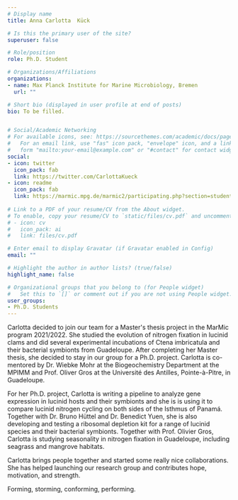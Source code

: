 ```yaml
---
# Display name
title: Anna Carlotta  Kück

# Is this the primary user of the site?
superuser: false

# Role/position
role: Ph.D. Student

# Organizations/Affiliations
organizations:
- name: Max Planck Institute for Marine Microbiology, Bremen
  url: ""

# Short bio (displayed in user profile at end of posts)
bio: To be filled.


# Social/Academic Networking
# For available icons, see: https://sourcethemes.com/academic/docs/page-builder/#icons
#   For an email link, use "fas" icon pack, "envelope" icon, and a link in the
#   form "mailto:your-email@example.com" or "#contact" for contact widget.
social:
- icon: twitter
  icon_pack: fab
  link: https://twitter.com/CarlottaKueck
- icon: readme
  icon_pack: fab
  link: https://marmic.mpg.de/marmic2/participating.php?section=students&profile=ckueck@mpi-bremen.de
  
# Link to a PDF of your resume/CV from the About widget.
# To enable, copy your resume/CV to `static/files/cv.pdf` and uncomment the lines below.
# - icon: cv
#   icon_pack: ai
#   link: files/cv.pdf

# Enter email to display Gravatar (if Gravatar enabled in Config)
email: ""

# Highlight the author in author lists? (true/false)
highlight_name: false

# Organizational groups that you belong to (for People widget)
#   Set this to `[]` or comment out if you are not using People widget.
user_groups:
- Ph.D. Students
---
```


Carlotta decided to join our team for a Master's thesis project in the MarMic program 2021/2022. She studied the evolution of nitrogen fixation in lucinid clams and did several experimental incubations of Ctena imbricatula and their bacterial symbionts from Guadeloupe. After completing her Master thesis, she decided to stay in our group for a Ph.D. project. Carlotta is co-mentored by Dr. Wiebke Mohr at the Biogeochemistry Department at the MPIMM and Prof. Oliver Gros at the Université des Antilles, Pointe-à-Pitre, in Guadeloupe.

For her Ph.D. project, Carlotta is writing a pipeline to analyze gene expression in lucinid hosts and their symbionts and she is is using it to compare lucinid nitrogen cycling on both sides of the Isthmus of Panamá. Together with Dr. Bruno Hüttel and Dr. Benedict Yuen, she is also developing and testing a ribosomal depletion kit for a range of lucinid species and their bacterial symbionts. Together with Prof. Olivier Gros, Carlotta is studying seasonality in nitrogen fixation in Guadeloupe, including seagrass and mangrove habitats.

Carlotta brings people together and started some really nice collaborations. She has helped launching our research group and contributes hope, motivation, and strength. 

Forming, storming, conforming, performing.
